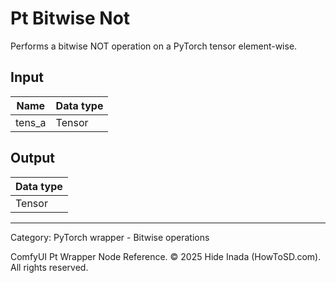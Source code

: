 # Pt Bitwise Not
Performs a bitwise NOT operation on a PyTorch tensor element-wise.

## Input
| Name | Data type |
|---|---|
| tens_a | Tensor |

## Output
| Data type |
|---|
| Tensor |

<HR>
Category: PyTorch wrapper - Bitwise operations

ComfyUI Pt Wrapper Node Reference. © 2025 Hide Inada (HowToSD.com). All rights reserved.
